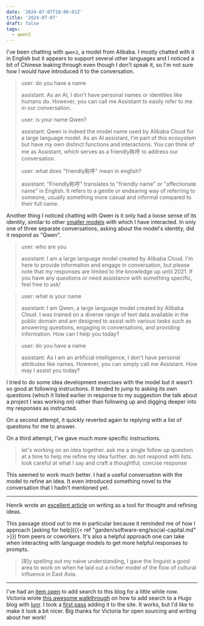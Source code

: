 ```yaml
---
date: '2024-07-07T10:06:01Z'
title: '2024-07-07'
draft: false
tags:
  - qwen2
---
```


I've been chatting with `qwen2`, a model from Alibaba.
I mostly chatted with it in English but it appears to support several other languages and I noticed a bit of Chinese leaking through even though I don't speak it, so I'm not sure how I would have introduced it to the conversation.

> user: do you have a name
>
> assistant: As an AI, I don't have personal names or identities like humans do. However, you can call me Assistant to easily refer to me in our conversation.
>
> user: is your name Qwen?
>
> assistant: Qwen is indeed the model name used by Alibaba Cloud for a large language model. As an AI assistant, I'm part of this ecosystem but have my own distinct functions and interactions.
> You can think of me as Assistant, which serves as a friendly称呼 to address our conversation.
>
> user: what does "friendly称呼" mean in english?
>
> assistant: "Friendly称呼" translates to "friendly name" or "affectionate name" in English. It refers to a gentle or endearing way of referring to someone, usually something more casual and informal compared to their full name.

Another thing I noticed chatting with Qwen is it only had a loose sense of its identity, similar to other [smaller models](logs/2024/06/21) with which I have interacted.
In only one of three separate conversations, asking about the model's identity, did it respond as "Qwen".

> user: who are you
>
> assistant: I am a large language model created by Alibaba Cloud. I'm here to provide information and engage in conversation, but please note that my responses are limited to the knowledge up until 2021. If you have any questions or need assistance with something specific, feel free to ask!

> user: what is your name
>
> assistant: I am Qwen, a large language model created by Alibaba Cloud. I was trained on a diverse range of text data available in the public domain and am designed to assist with various tasks such as answering questions, engaging in conversations, and providing information. How can I help you today?

> user: do you have a name
>
> assistant: As I am an artificial intelligence, I don't have personal attributes like names. However, you can simply call me Assistant. How may I assist you today?

I tried to do some idea development exercises with the model but it wasn't so good at following instructions.
It tended to jump to asking its own questions (which it listed earlier in response to my suggestion the talk about a project I was working on) rather than following up and digging deeper into my responses as instructed.

On a second attempt, it quickly reverted again to replying with a list of questions for me to answer.

On a third attempt, I've gave much more specific instructions.

> let's working on an idea together. ask me a single follow up question at a time to help me refine my idea further. do not respond with lists. look careful at what I say and craft a thoughtful, concise response

This seemed to work much better.
I had a useful conversation with the model to refine an idea.
It even introduced something novel to the conversation that I hadn't mentioned yet.

---

Henrik wrote an [excellent article](https://www.henrikkarlsson.xyz/p/writing-to-think) on writing as a tool for thought and refining ideas.

This passage stood out to me in particular because it reminded me of how I approach [asking for help]({{< ref "garden/software-eng/social-capital.md" >}}) from peers or coworkers.
It's also a helpful approach one can take when interacting with language models to get more helpful responses to prompts.

> [B]y spelling out my naive understanding, I gave the linguist a good area to work on when he laid out a richer model of the flow of cultural influence in East Asia.

---

I've had an [item open](https://github.com/danielcorin/blog/issues/23) to add search to this blog for a little while now.
Victoria wrote [this awesome walkthrough](https://victoria.dev/blog/add-search-to-hugo-static-sites-with-lunr/) on how to add search to a Hugo blog with [lunr](https://github.com/olivernn/lunr.js/).
I took a [first pass](/search) adding it to the site.
It works, but I'd like to make it look a bit nicer.
Big thanks for Victoria for open sourcing and writing about her work!
